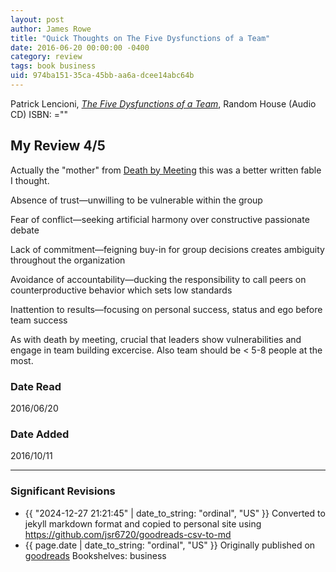 ```yaml
---
layout: post
author: James Rowe
title: "Quick Thoughts on The Five Dysfunctions of a Team"
date: 2016-06-20 00:00:00 -0400
category: review
tags: book business
uid: 974ba151-35ca-45bb-aa6a-dcee14abc64b
---
```


Patrick Lencioni, *[The Five Dysfunctions of a Team](https://www.goodreads.com/book/show/22021396)*,  Random House  (Audio CD) ISBN: =""

## My Review 4/5

Actually the "mother" from [Death by Meeting](https://www.goodreads.com/book/show/49040) this was a better written fable I thought. 

Absence of trust—unwilling to be vulnerable within the group

Fear of conflict—seeking artificial harmony over constructive passionate debate

Lack of commitment—feigning buy-in for group decisions creates ambiguity throughout the organization

Avoidance of accountability—ducking the responsibility to call peers on counterproductive behavior which sets low standards

Inattention to results—focusing on personal success, status and ego before team success

As with death by meeting, crucial that leaders show vulnerabilities and engage in team building excercise. Also team should be < 5-8 people at the most.

### Date Read
2016/06/20

### Date Added
2016/10/11

---

### Significant Revisions

- {{ "2024-12-27 21:21:45" | date_to_string: "ordinal", "US" }} Converted to jekyll markdown format and copied to personal site using <https://github.com/jsr6720/goodreads-csv-to-md>
- {{ page.date | date_to_string: "ordinal", "US" }} Originally published on [goodreads](https://www.goodreads.com) Bookshelves: business